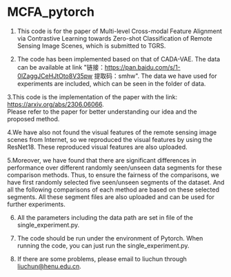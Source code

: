 # MCFA_pytorch

1. This code is for the paper of  Multi-level Cross-modal Feature Alignment via Contrastive Learning towards Zero-shot 
Classification of Remote Sensing Image Scenes, which is submitted to TGRS. 

2. The code has been implemented based on that of CADA-VAE. The data can be available at link "链接：https://pan.baidu.com/s/1-0lZaggJCeHJtOto8V35pw 
提取码：smhw". The data we have used for experiments are included, which can be seen in the folder of data.

3.This code is the implementation of the paper with the link: https://arxiv.org/abs/2306.06066.  
Please refer to the paper for better understanding our idea and the proposed method.

4.We have also not found  the visual features of the remote sensing image scenes from Internet, so we reproduced the visual features by using the ResNet18. 
These reproduced visual features are also uploaded.

5.Moreover, we have found that there are significant differences in performance over different randomly seen/unseen data segments for these comparison methods. 
Thus, to ensure the fairness of the comparisons, we have first randomly selected five seen/unseen segments of the dataset. 
And all the following comparisons of each method are based on these selected segments.  All these segment files are also uploaded and can be used for further experiments.

6. All the parameters including the data path  are set in file of the single_experiment.py. 

7. The code should be run under the environment of Pytorch. When running the code, you can just run the single_experiment.py. 

8. If there are some problems, please email to liuchun through liuchun@henu.edu.cn. 

